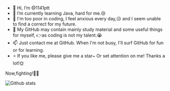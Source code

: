 - 👋 Hi, I’m @1141ptt
- 🌱 I’m currently learning Java, hard for me.😢
- 💞️ I'm too poor in coding, I feel anxious every day,😥 and I seem unable to find a correct for my future.
- 🌺 My GitHub may contain mainly study material and some useful things for myself, 👉as coding is not my talent.😭 
- 📫 Just contact me at GitHub. When I'm not busy, I'll surf GitHub for fun or for learning.
- ⭐ If you like me, please give me a star~ Or set attention on me! Thanks a lot!🌞

Now,fighting!💪💪

![Github stats](https://github-readme-stats.vercel.app/api?username=1141ptt&theme=highcontrast&show_icons=true&count_private=true)

<!---
1141ptt/1141ptt is a ✨ special ✨ repository because its `README.md` (this file) appears on your GitHub profile.
You can click the Preview link to take a look at your changes.
--->
